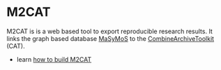 M2CAT
=====

M2CAT is is a web based tool to export reproducible research results.
It links the graph based database [MaSyMoS](https://semsproject.github.io/masymos-core/) to the [CombineArchiveToolkit](https://semsproject.github.io/CombineArchiveWeb/) (CAT).

 * learn [how to build M2CAT](build)
